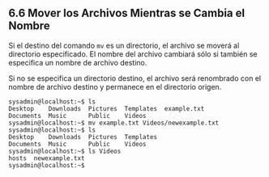## 6.6 Mover los Archivos Mientras se Cambia el Nombre

Si el destino del comando `mv` es un directorio, el archivo se moverá al directorio especificado. El nombre del archivo cambiará sólo si también se especifica un nombre de archivo destino.

Si no se especifica un directorio destino, el archivo será renombrado con el nombre de archivo destino y permanece en el directorio origen.

```shell-session
sysadmin@localhost:~$ ls                                               
Desktop    Downloads  Pictures  Templates  example.txt                 
Documents  Music      Public    Videos                    
sysadmin@localhost:~$ mv example.txt Videos/newexample.txt             
sysadmin@localhost:~$ ls                                               
Desktop    Downloads  Pictures  Templates                  
Documents  Music      Public    Videos                                 
sysadmin@localhost:~$ ls Videos                                       
hosts  newexample.txt                                                  
sysadmin@localhost:~$
```